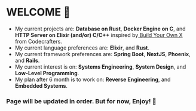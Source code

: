 # WELCOME 👐

- My current projects are: **Database on Rust**, **Docker Engine on C**, and **HTTP Server on Elixir (and/or) C/C++** inspired by[ Build Your Own X]([url](https://github.com/codecrafters-io/build-your-own-x)) from Codecrafters.
- My current language preferences are: **Elixir**, and **Rust**.
- My current framework preferences are: **Spring Boot**, **NextJS**, **Phoenix**, and **Rails**.
- My current interest is on: **Systems Engineering**, **System Design**, and **Low-Level Programming**.
- My plan after 6 month is to work on: **Reverse Engineering**, and **Embedded Systems**.

### Page will be updated in order. But for now, Enjoy! 🙌
